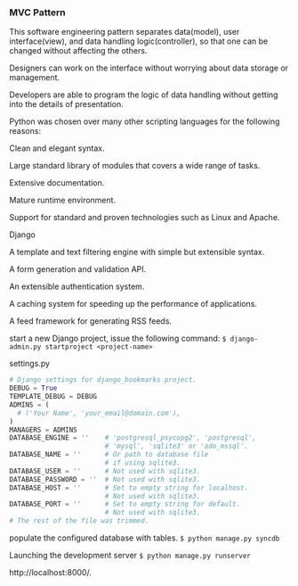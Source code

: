 ### MVC Pattern
This software engineering pattern separates data(model), user interface(view),
and data handling logic(controller), so that one can be changed without
affecting the others.

Designers can work on the interface without worrying about data storage or management.

Developers are able to program the logic of data handling without getting into
the details of presentation.

Python was chosen over many other scripting languages for the following reasons:

Clean and elegant syntax.

Large standard library of modules that covers a wide range of tasks.

Extensive documentation.

Mature runtime environment.

Support for standard and proven technologies such as Linux and Apache.

Django

A template and text filtering engine with simple but extensible syntax.

A form generation and validation API.

An extensible authentication system.

A caching system for speeding up the performance of applications.

A feed framework for generating RSS feeds.


start a new Django project, issue the following command:
`$ django-admin.py startproject <project-name>`


settings.py

```Python
# Django settings for django_bookmarks project.
DEBUG = True
TEMPLATE_DEBUG = DEBUG
ADMINS = (
  # ('Your Name', 'your_email@domain.com'),
)
MANAGERS = ADMINS
DATABASE_ENGINE = ''    # 'postgresql_psycopg2', 'postgresql',
                        # 'mysql', 'sqlite3' or 'ado_mssql'.
DATABASE_NAME = ''      # Or path to database file
                        # if using sqlite3.
DATABASE_USER = ''      # Not used with sqlite3.
DATABASE_PASSWORD = ''  # Not used with sqlite3.
DATABASE_HOST = ''      # Set to empty string for localhost.
                        # Not used with sqlite3.
DATABASE_PORT = ''      # Set to empty string for default.
                        # Not used with sqlite3.
# The rest of the file was trimmed.
```
 populate the configured database with tables.
 `$ python manage.py syncdb`

Launching the development server
`$ python manage.py runserver`

http://localhost:8000/.
